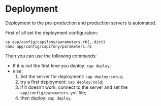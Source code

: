 # Deployment

Deployment to the pre-production and production servers is automated.

First of all set the deployment configuration:

    cp app/config/capifony/parameters.rb{,.dist}
    nano app/config/capifony/parameters.rb

Then you can use the following commands:

* If it is not the first time you deploy: `cap deploy`;
* else:
  1. Set the server for deployment: `cap deploy:setup`;
  2. try a first deployment: `cap deploy:cold`;
  3. if it doesn't work, connect to the server and set the
     `app/config/parameters.yml` file;
  4. then deploy: `cap deploy`.
